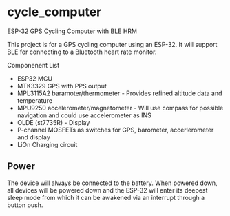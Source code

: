 # cycle_computer
ESP-32 GPS Cycling Computer with BLE HRM

This project is for a GPS cycling computer using an ESP-32. It will support BLE for connecting to a Bluetooth heart rate monitor.

Componenent List
- ESP32 MCU
- MTK3329 GPS with PPS output
- MPL3115A2 baramoter/thermometer - Provides refined altitude data and temperature
- MPU9250 accelerometer/magnetometer - Will use compass for possible navigation and could use accelerometer as INS
- OLDE (st7735R) - Display
- P-channel MOSFETs as switches for GPS, barometer, accerlerometer and display
- LiOn Charging circuit

Power
-----
The device will always be connected to the battery. When powered down, all devices will be powered down and the ESP-32 will enter its deepest sleep mode from which it can be awakened via an interrupt through a button push.

